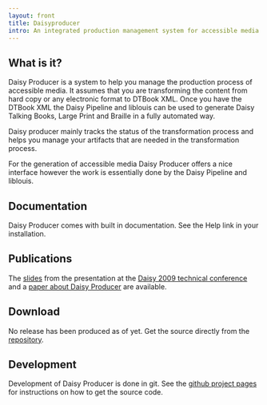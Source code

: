 ```yaml
---
layout: front
title: Daisyproducer
intro: An integrated production management system for accessible media.
---
```


## What is it?

Daisy Producer is a system to help you manage the production process
of accessible media. It assumes that you are transforming the content
from hard copy or any electronic format to DTBook XML. Once you have
the DTBook XML the Daisy Pipeline and liblouis can be used to generate
Daisy Talking Books, Large Print and Braille in a fully automated way.

Daisy producer mainly tracks the status of the transformation process
and helps you manage your artifacts that are needed in the
transformation process.

For the generation of accessible media Daisy Producer offers a nice
interface however the work is essentially done by the Daisy Pipeline
and liblouis. 

## Documentation

Daisy Producer comes with built in documentation. See the Help link in
your installation.

## Publications

The [slides](./daisyproducerSlides.pdf) from the presentation at the
[Daisy 2009 technical
conference](http://www.daisy2009.de/en/welcome.html) and a [paper
about Daisy Producer](./daisyproducerPaper.pdf) are available.

## Download

No release has been produced as of yet. Get the source directly from
the [repository](https://github.com/sbsdev/daisyproducer).

## Development

Development of Daisy Producer is done in git. See the [github project
pages](https://github.com/sbsdev/daisyproducer) for instructions on
how to get the source code.